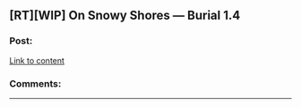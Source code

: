 ## [RT][WIP] On Snowy Shores — Burial 1.4

### Post:

[Link to content](https://www.royalroad.com/fiction/22559/on-snowy-shores/chapter/415358/burial-14)

### Comments:

---

